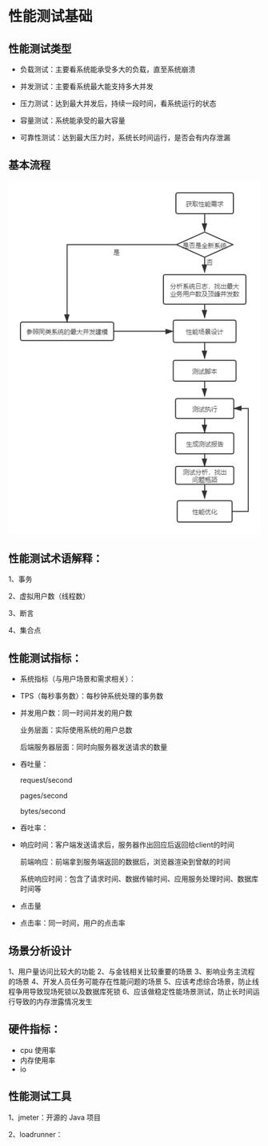 # 性能测试基础

## 性能测试类型

+ 负载测试：主要看系统能承受多大的负载，直至系统崩溃

+ 并发测试：主要看系统最大能支持多大并发

+ 压力测试：达到最大并发后，持续一段时间，看系统运行的状态

+ 容量测试：系统能承受的最大容量
+ 可靠性测试：达到最大压力时，系统长时间运行，是否会有内存泄漏

## 基本流程

![性能测试流程](./images/性能测试流程.png)



## 性能测试术语解释：

1、事务

2、虚拟用户数（线程数）

3、断言

4、集合点

## 性能测试指标：

+ 系统指标（与用户场景和需求相关）：

+ TPS（每秒事务数）：每秒钟系统处理的事务数

+ 并发用户数：同一时间并发的用户数

  业务层面：实际使用系统的用户总数

  后端服务器层面：同时向服务器发送请求的数量

+ 吞吐量：

  request/second

  pages/second

  bytes/second

+ 吞吐率：

+ 响应时间：客户端发送请求后，服务器作出回应后返回给client的时间

  前端响应：前端拿到服务端返回的数据后，浏览器渲染到曾献的时间

  系统响应时间：包含了请求时间、数据传输时间、应用服务处理时间、数据库时间等

+ 点击量

+ 点击率：同一时间，用户的点击率

## 场景分析设计
1、用户量访问比较大的功能
2、与金钱相关比较重要的场景
3、影响业务主流程的场景
4、开发人员任务可能存在性能问题的场景
5、应该考虑综合场景，防止线程争用导致现场死锁以及数据库死锁
6、应该做稳定性能场景测试，防止长时间运行导致的内存泄露情况发生

## 硬件指标：

+ cpu 使用率
+ 内存使用率
+ io

## 性能测试工具

1、jmeter：开源的 Java 项目

2、loadrunner：




